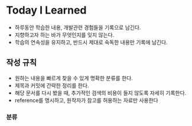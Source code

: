 # Today I Learned
- 하루동안 학습한 내용, 개발관련 경험들을 기록으로 남긴다.
- 지향하고자 하는 바가 무엇인지를 잊지 않는다.
- 학습의 연속성을 유지하고, 반드시 제대로 숙독한 내용만 기록에 남긴다.

## 작성 규칙

- 원하는 내용을 빠르게 찾을 수 있게 명확한 분류를 한다.
- 제목과 커밋에 간략한 정리를 한다.
- 해당 문서를 다시 봤을 때, 추가적인 검색의 비용이 들지 않도록 자세히 기록한다.
- reference를 명시하고, 원작자가 참고를 허용하는 자료만 사용한다

### 분류

